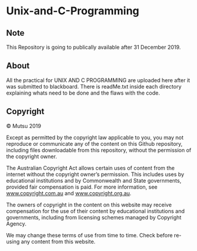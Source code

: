 # Unix-and-C-Programming 

## Note
This Repository is going to publically available after 31 December 2019. 

## About
All the practical for UNIX AND C PROGRAMMING are uploaded here after it was submitted to blackboard.
There is readMe.txt inside each directory explaining whats need to be done and the flaws with the code. 

## Copyright
© Mutsu 2019

Except as permitted by the copyright law applicable to you, you may not reproduce or communicate any of the content on this Github repository, including files downloadable from this repository, without the permission of the copyright owner.

The Australian Copyright Act allows certain uses of content from the internet without the copyright owner’s permission. This includes uses by educational institutions and by Commonwealth and State governments, provided fair compensation is paid. For more information, see www.copyright.com.au and www.copyright.org.au.

The owners of copyright in the content on this website may receive compensation for the use of their content by educational institutions and governments, including from licensing schemes managed by Copyright Agency.

We may change these terms of use from time to time. Check before re-using any content from this website.
